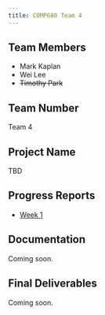 ```yaml
---
title: COMP680 Team 4
---
```


## Team Members
- Mark Kaplan
- Wei Lee
- ~~Timothy Park~~

## Team Number
Team 4

## Project Name
TBD

## Progress Reports
- [Week 1](progress-reports/week_01.xlsx)

## Documentation
Coming soon.
<!-- Functional requirements, UML diagrams, manuals, macro designs, micro designs, any other related documentation. -->

## Final Deliverables
Coming soon.
<!-- Seminar paper, etc. -->
